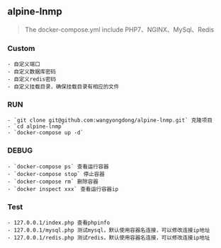 ## alpine-lnmp
> The docker-compose.yml include PHP7、NGINX、MySql、Redis

### Custom
    
    - 自定义端口
    - 自定义数据库密码
    - 自定义redis密码
    - 自定义挂载目录，确保挂载目录有相应的文件
    
### RUN
    - `git clone git@github.com:wangyongdong/alpine-lnmp.git` 克隆项目
    - `cd alpine-lnmp`
    - `docker-compose up -d`
    
### DEBUG

    - `docker-compose ps` 查看运行容器
    - `docker-compose stop` 停止容器
    - `docker-compose rm` 删除容器
    - `docker inspect xxx` 查看运行容器ip
    
### Test

    - 127.0.0.1/index.php 查看phpinfo
    - 127.0.0.1/mysql.php 测试mysql，默认使用容器名连接，可以修改连接ip地址
    - 127.0.0.1/redis.php 测试redis，默认使用容器名连接，可以修改连接ip地址
